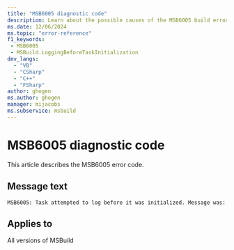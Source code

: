 ```yaml
---
title: "MSB6005 diagnostic code"
description: Learn about the possible causes of the MSB6005 build error, and get troubleshooting tips.
ms.date: 12/06/2024
ms.topic: "error-reference"
f1_keywords:
 - MSB6005
 - MSBuild.LoggingBeforeTaskInitialization
dev_langs:
  - "VB"
  - "CSharp"
  - "C++"
  - "FSharp"
author: ghogen
ms.author: ghogen
manager: mijacobs
ms.subservice: msbuild
---
```


# MSB6005 diagnostic code

<!-- :::ErrorDefinitionDescription::: -->
<!-- :::editable-content name="introDescription"::: -->
This article describes the MSB6005 error code.
<!-- :::editable-content-end::: -->

## Message text

`MSB6005: Task attempted to log before it was initialized. Message was:`

<!-- :::editable-content name="postOutputDescription"::: -->
<!--
{StrBegin="MSB6005: "}UE: This occurs if the task attempts to log something in its own constructor.
-->
<!-- :::editable-content-end::: -->
<!-- :::ErrorDefinitionDescription-end::: -->

## Applies to

All versions of MSBuild
